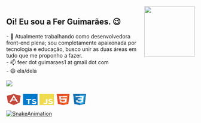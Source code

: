 <img align="right" height="135em" width="135em" src="https://cdn.discordapp.com/attachments/721403229807837196/890320723569180732/giphy.webp"/>
<h2> Oi! Eu sou a Fer Guimarães. 😉 </h2> 
- 🔭 Atualmente trabalhando como desenvolvedora front-end plena; sou completamente apaixonada por tecnologia e educação, busco unir as duas áreas em tudo que me proponho a fazer. <br>
- 📫 feer dot guimaraes1 at gmail dot com <br>
- 😄 ela/dela <br><br>

<div>
  <a href "https://github.com/fernandagc">
  <img height="180em" src="https://github-readme-stats.vercel.app/api?username=fernandagc&show_icons=true&theme=dracula&include_all_commits=true&count_private=true"/>
<!--   <img height="180em" src="https://github-readme-stats.vercel.app/api/top-langs/?username=fernandagc&layout=compact&langs_count=16&theme=dracula"/> -->
</div>

<div style="display: inline-block"><br>
  <img align="center" alt="Fer-Angular" height="30" width="40" src="https://raw.githubusercontent.com/devicons/devicon/master/icons/angularjs/angularjs-plain.svg">
  <img align="center" alt="Fer-Ts" height="30" width="40" src="https://raw.githubusercontent.com/devicons/devicon/master/icons/typescript/typescript-plain.svg">
  <img align="center" alt="Fer-Js" height="30" width="40" src="https://raw.githubusercontent.com/devicons/devicon/master/icons/javascript/javascript-plain.svg">
  <img align="center" alt="Fer-Html5" height="30" width="40" src="https://raw.githubusercontent.com/devicons/devicon/master/icons/html5/html5-original.svg">
  <img align="center" alt="Fer-Css" height="30" width="40" src="https://raw.githubusercontent.com/devicons/devicon/master/icons/css3/css3-original.svg">
</div>
  

  
![SnakeAnimation](https://github.com/fernandagc/fernandagc/blob/output/github-contribution-grid-snake.svg)

